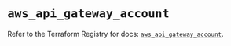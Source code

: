# `aws_api_gateway_account`

Refer to the Terraform Registry for docs: [`aws_api_gateway_account`](https://registry.terraform.io/providers/hashicorp/aws/6.14.1/docs/resources/api_gateway_account).
